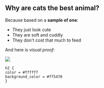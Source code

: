 ## Why are cats the best animal?

Because based on a **sample of one**:

- They just look cute
- They are soft and cuddly
- They don't cost that much to feed

And here is *visual proof*:

![](elliot.png)

```{css}
h2 {
color = #ffffff
background_color = #ff5470
}
```

